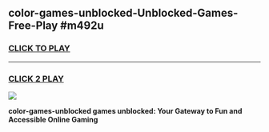 
## color-games-unblocked-Unblocked-Games-Free-Play #m492u
<h3>
<a href="https://us.freeplayer.one?title=color-games-unblocked&ref=9M">CLICK TO PLAY</a></h3>
<hr>

<h3>
<a href="https://us.freeplayer.one?title=color-games-unblocked&ref=9M">CLICK 2 PLAY</a>
  
</h3>

<a href="https://us.freeplayer.one?title=color-games-unblocked&ref=9M"><img src="https://clearcache.store/games.png"></a>


**color-games-unblocked games unblocked: Your Gateway to Fun and Accessible Online Gaming**
